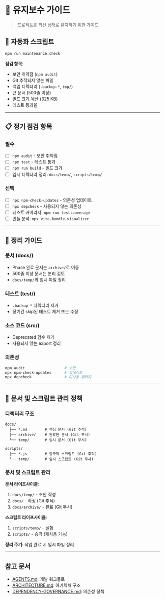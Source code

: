 # 🔧 유지보수 가이드

> 프로젝트를 최신 상태로 유지하기 위한 가이드

## 🤖 자동화 스크립트

```bash
npm run maintenance:check
```

**점검 항목**:

- 보안 취약점 (`npm audit`)
- Git 추적되지 않는 파일
- 백업 디렉터리 (`.backup-*`, `tmp/`)
- 큰 문서 (500줄 이상)
- 빌드 크기 예산 (325 KB)
- 테스트 통과율

---

## 📋 정기 점검 항목

### 필수

- [ ] `npm audit` - 보안 취약점
- [ ] `npm test` - 테스트 통과
- [ ] `npm run build` - 빌드 크기
- [ ] 임시 디렉터리 정리: `docs/temp/`, `scripts/temp/`

### 선택

- [ ] `npx npm-check-updates` - 의존성 업데이트
- [ ] `npx depcheck` - 사용되지 않는 의존성
- [ ] 테스트 커버리지: `npm run test:coverage`
- [ ] 번들 분석: `npx vite-bundle-visualizer`

---

## 🧹 정리 가이드

### 문서 (docs/)

- Phase 완료 문서는 `archive/`로 이동
- 500줄 이상 문서는 분리 검토
- `docs/temp/`의 임시 파일 정리

### 테스트 (test/)

- `.backup-*` 디렉터리 제거
- 장기간 skip된 테스트 제거 또는 수정

### 소스 코드 (src/)

- Deprecated 함수 제거
- 사용되지 않는 export 정리

### 의존성

```bash
npm audit                  # 보안
npx npm-check-updates      # 업데이트
npx depcheck               # 미사용 패키지
```

---

## 📂 문서 및 스크립트 관리 정책

### 디렉터리 구조

```
docs/
  ├── *.md        # 핵심 문서 (Git 추적)
  ├── archive/    # 완료된 문서 (Git 무시)
  └── temp/       # 임시 문서 (Git 무시)

scripts/
  ├── *.js        # 항구적 스크립트 (Git 추적)
  └── temp/       # 임시 스크립트 (Git 무시)
```

### 문서 및 스크립트 관리

**문서 라이프사이클**:

1. `docs/temp/` - 초안 작성
2. `docs/` - 확정 (Git 추적)
3. `docs/archive/` - 완료 (Git 무시)

**스크립트 라이프사이클**:

1. `scripts/temp/` - 실험
2. `scripts/` - 승격 (재사용 가능)

**정리 주기**: 작업 완료 시 임시 파일 정리

---

## 참고 문서

- [AGENTS.md](../AGENTS.md): 개발 워크플로
- [ARCHITECTURE.md](./ARCHITECTURE.md): 아키텍처 구조
- [DEPENDENCY-GOVERNANCE.md](./DEPENDENCY-GOVERNANCE.md): 의존성 정책

